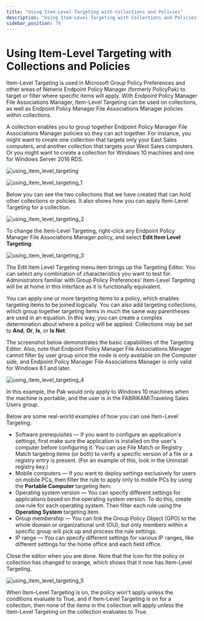 ```yaml
---
title: "Using Item-Level Targeting with Collections and Policies"
description: "Using Item-Level Targeting with Collections and Policies"
sidebar_position: 70
---
```


# Using Item-Level Targeting with Collections and Policies

Item-Level Targeting is used in Microsoft Group Policy Preferences and other areas of Netwrix
Endpoint Policy Manager (formerly PolicyPak) to target or filter where specific items will apply.
With Endpoint Policy Manager File Associations Manager, Item-Level Targeting can be used on
collections, as well as Endpoint Policy Manager File Associations Manager policies within
collections.

A collection enables you to group together Endpoint Policy Manager File Associations Manager
policies so they can act together. For instance, you might want to create one collection that
targets only your East Sales computers, and another collection that targets your West Sales
computers. Or you might want to create a collection for Windows 10 machines and one for Windows
Server 2016 RDS.

![using_item_level_targeting](/images/endpointpolicymanager/fileassociations/itemleveltargeting/using_item_level_targeting.webp)

![using_item_level_targeting_1](/images/endpointpolicymanager/fileassociations/itemleveltargeting/using_item_level_targeting_1.webp)

Below you can see the two collections that we have created that can hold other collections or
policies. It also shows how you can apply Item-Level Targeting for a collection.

![using_item_level_targeting_2](/images/endpointpolicymanager/fileassociations/itemleveltargeting/using_item_level_targeting_2.webp)

To change the Item-Level Targeting, right-click any Endpoint Policy Manager File Associations
Manager policy, and select **Edit Item Level Targeting**.

![using_item_level_targeting_3](/images/endpointpolicymanager/fileassociations/itemleveltargeting/using_item_level_targeting_3.webp)

The Edit Item Level Targeting menu item brings up the Targeting Editor. You can select any
combination of characteristics you want to test for. Administrators familiar with Group Policy
Preferences' Item-Level Targeting will be at home in this interface as it is functionally
equivalent.

You can apply one or more targeting items to a policy, which enables targeting items to be joined
logically. You can also add targeting collections, which group together targeting items in much the
same way parentheses are used in an equation. In this way, you can create a complex determination
about where a policy will be applied. Collections may be set to **And**, **Or**, **Is**, or **Is
Not**.

The screenshot below demonstrates the basic capabilities of the Targeting Editor. Also, note that
Endpoint Policy Manager File Associations Manager cannot filter by user group since the node is only
available on the Computer side, and Endpoint Policy Manager File Associations Manager is only valid
for Windows 8.1 and later.

![using_item_level_targeting_4](/images/endpointpolicymanager/fileassociations/itemleveltargeting/using_item_level_targeting_4.webp)

In this example, the Pak would only apply to Windows 10 machines when the machine is portable, and
the user is in the FABRIKAM\Traveling Sales Users group.

Below are some real-world examples of how you can use Item-Level Targeting.

- Software prerequisites — If you want to configure an application's settings, first make sure the
  application is installed on the user's computer before configuring it. You can use File Match or
  Registry Match targeting items (or both) to verify a specific version of a file or a registry
  entry is present. (For an example of this, look in the Uninstall registry key.)
- Mobile computers — If you want to deploy settings exclusively for users on mobile PCs, then filter
  the rule to apply only to mobile PCs by using the **Portable Computer** targeting item.
- Operating system version — You can specify different settings for applications based on the
  operating system version. To do this, create one rule for each operating system. Then filter each
  rule using the **Operating System** targeting item.
- Group membership — You can link the Group Policy Object (GPO) to the whole domain or
  organizational unit (OU), but only members within a specific group will pick up and process the
  rule settings.
- IP range — You can specify different settings for various IP ranges, like different settings for
  the home office and each field office.

Close the editor when you are done. Note that the icon for the policy or collection has changed to
orange, which shows that it now has Item-Level Targeting.

![using_item_level_targeting_5](/images/endpointpolicymanager/fileassociations/itemleveltargeting/using_item_level_targeting_5.webp)

When Item-Level Targeting is on, the policy won't apply unless the conditions evaluate to True, and
if Item-Level Targeting is on for a collection, then none of the items in the collection will apply
unless the Item-Level Targeting on the collection evaluates to True.
